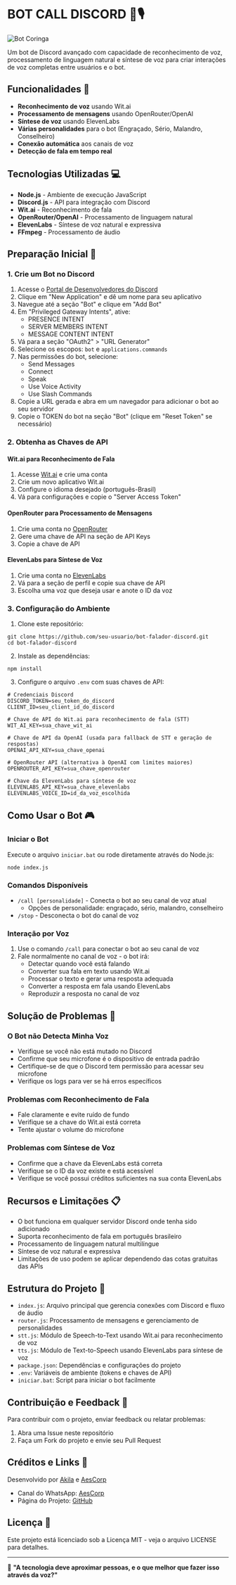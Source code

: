 # BOT CALL DISCORD 🤖🎙️

![Bot Coringa](https://cdn6.campograndenews.com.br/uploads/noticias/2020/03/10/ckogiso33h5e.jpg)

Um bot de Discord avançado com capacidade de reconhecimento de voz, processamento de linguagem natural e síntese de voz para criar interações de voz completas entre usuários e o bot.

## Funcionalidades 🌟

- **Reconhecimento de voz** usando Wit.ai
- **Processamento de mensagens** usando OpenRouter/OpenAI
- **Síntese de voz** usando ElevenLabs
- **Várias personalidades** para o bot (Engraçado, Sério, Malandro, Conselheiro)
- **Conexão automática** aos canais de voz
- **Detecção de fala em tempo real**

## Tecnologias Utilizadas 💻

- **Node.js** - Ambiente de execução JavaScript
- **Discord.js** - API para integração com Discord
- **Wit.ai** - Reconhecimento de fala
- **OpenRouter/OpenAI** - Processamento de linguagem natural
- **ElevenLabs** - Síntese de voz natural e expressiva
- **FFmpeg** - Processamento de áudio

## Preparação Inicial 🚀

### 1. Crie um Bot no Discord

1. Acesse o [Portal de Desenvolvedores do Discord](https://discord.com/developers/applications)
2. Clique em "New Application" e dê um nome para seu aplicativo
3. Navegue até a seção "Bot" e clique em "Add Bot"
4. Em "Privileged Gateway Intents", ative:
   - PRESENCE INTENT
   - SERVER MEMBERS INTENT
   - MESSAGE CONTENT INTENT
5. Vá para a seção "OAuth2" > "URL Generator"
6. Selecione os escopos: `bot` e `applications.commands`
7. Nas permissões do bot, selecione:
   - Send Messages
   - Connect
   - Speak
   - Use Voice Activity
   - Use Slash Commands
8. Copie a URL gerada e abra em um navegador para adicionar o bot ao seu servidor
9. Copie o TOKEN do bot na seção "Bot" (clique em "Reset Token" se necessário)

### 2. Obtenha as Chaves de API

#### Wit.ai para Reconhecimento de Fala
1. Acesse [Wit.ai](https://wit.ai/) e crie uma conta
2. Crie um novo aplicativo Wit.ai
3. Configure o idioma desejado (português-Brasil)
4. Vá para configurações e copie o "Server Access Token"

#### OpenRouter para Processamento de Mensagens
1. Crie uma conta no [OpenRouter](https://openrouter.ai/)
2. Gere uma chave de API na seção de API Keys
3. Copie a chave de API

#### ElevenLabs para Síntese de Voz
1. Crie uma conta no [ElevenLabs](https://beta.elevenlabs.io/)
2. Vá para a seção de perfil e copie sua chave de API
3. Escolha uma voz que deseja usar e anote o ID da voz

### 3. Configuração do Ambiente

1. Clone este repositório:
```
git clone https://github.com/seu-usuario/bot-falador-discord.git
cd bot-falador-discord
```

2. Instale as dependências:
```
npm install
```

3. Configure o arquivo `.env` com suas chaves de API:
```
# Credenciais Discord
DISCORD_TOKEN=seu_token_do_discord
CLIENT_ID=seu_client_id_do_discord

# Chave de API do Wit.ai para reconhecimento de fala (STT)
WIT_AI_KEY=sua_chave_wit_ai

# Chave de API da OpenAI (usada para fallback de STT e geração de respostas)
OPENAI_API_KEY=sua_chave_openai

# OpenRouter API (alternativa à OpenAI com limites maiores)
OPENROUTER_API_KEY=sua_chave_openrouter

# Chave da ElevenLabs para síntese de voz
ELEVENLABS_API_KEY=sua_chave_elevenlabs
ELEVENLABS_VOICE_ID=id_da_voz_escolhida
```

## Como Usar o Bot 🎮

### Iniciar o Bot
Execute o arquivo `iniciar.bat` ou rode diretamente através do Node.js:
```
node index.js
```

### Comandos Disponíveis
- `/call [personalidade]` - Conecta o bot ao seu canal de voz atual
  - Opções de personalidade: engraçado, sério, malandro, conselheiro
- `/stop` - Desconecta o bot do canal de voz

### Interação por Voz
1. Use o comando `/call` para conectar o bot ao seu canal de voz
2. Fale normalmente no canal de voz - o bot irá:
   - Detectar quando você está falando
   - Converter sua fala em texto usando Wit.ai
   - Processar o texto e gerar uma resposta adequada
   - Converter a resposta em fala usando ElevenLabs
   - Reproduzir a resposta no canal de voz

## Solução de Problemas 🔧

### O Bot não Detecta Minha Voz
- Verifique se você não está mutado no Discord
- Confirme que seu microfone é o dispositivo de entrada padrão
- Certifique-se de que o Discord tem permissão para acessar seu microfone
- Verifique os logs para ver se há erros específicos

### Problemas com Reconhecimento de Fala
- Fale claramente e evite ruído de fundo
- Verifique se a chave do Wit.ai está correta
- Tente ajustar o volume do microfone

### Problemas com Síntese de Voz
- Confirme que a chave da ElevenLabs está correta
- Verifique se o ID da voz existe e está acessível
- Verifique se você possui créditos suficientes na sua conta ElevenLabs

## Recursos e Limitações 📋

- O bot funciona em qualquer servidor Discord onde tenha sido adicionado
- Suporta reconhecimento de fala em português brasileiro
- Processamento de linguagem natural multilíngue
- Síntese de voz natural e expressiva
- Limitações de uso podem se aplicar dependendo das cotas gratuitas das APIs

## Estrutura do Projeto 📁

- `index.js`: Arquivo principal que gerencia conexões com Discord e fluxo de áudio
- `router.js`: Processamento de mensagens e gerenciamento de personalidades
- `stt.js`: Módulo de Speech-to-Text usando Wit.ai para reconhecimento de voz
- `tts.js`: Módulo de Text-to-Speech usando ElevenLabs para síntese de voz
- `package.json`: Dependências e configurações do projeto
- `.env`: Variáveis de ambiente (tokens e chaves de API)
- `iniciar.bat`: Script para iniciar o bot facilmente

## Contribuição e Feedback 👥

Para contribuir com o projeto, enviar feedback ou relatar problemas:
1. Abra uma Issue neste repositório
2. Faça um Fork do projeto e envie seu Pull Request

## Créditos e Links 🔗

Desenvolvido por [Akila](https://github.com/akila) e [AesCorp](https://whatsapp.com/channel/0029VbB1a77545ussjB7uu1s)

- Canal do WhatsApp: [AesCorp](https://whatsapp.com/channel/0029VbB1a77545ussjB7uu1s)
- Página do Projeto: [GitHub](https://github.com/akilacorp/BOT-CORINGA-DC-CALL/tree/main)

## Licença 📄

Este projeto está licenciado sob a Licença MIT - veja o arquivo LICENSE para detalhes.

---

💬 **"A tecnologia deve aproximar pessoas, e o que melhor que fazer isso através da voz?"**
   
